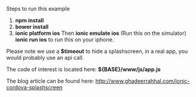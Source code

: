Steps to run this example

1. **npm install**
2. **bower install**
3. **ionic platform ios**
Then
**ionic emulate ios** (Run this on the simulator)
**ionic run ios** to run this on your iphone.

Please note we use a **$timeout** to hide a splashscreen, in a real app, you would probably use an api call.

The code of interest is located here: **${BASE}/www/js/app.js**

The blog article can be found here: http://www.ghadeerrahhal.com/ionic-cordova-splashscreen